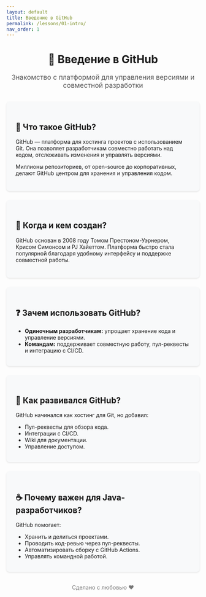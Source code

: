 ```yaml
---
layout: default
title: Введение в GitHub
permalink: /lessons/01-intro/
nav_order: 1
---
```


<div style="text-align:center; margin: 2rem 0;">
  <h1>📘 Введение в GitHub</h1>
  <p style="color:#555; font-size:1.1rem;">Знакомство с платформой для управления версиями и совместной разработки</p>
</div>

<div style="display:grid; grid-template-columns:repeat(auto-fit, minmax(300px, 1fr)); gap:1.5rem; margin:2rem 0;">
  <section style="background:#f8f9fa; border-radius:8px; padding:1.5rem; box-shadow:0 2px 4px rgba(0,0,0,0.1);">
    <h2>🚀 Что такое GitHub?</h2>
    <p>GitHub — платформа для хостинга проектов с использованием Git. Она позволяет разработчикам совместно работать над кодом, отслеживать изменения и управлять версиями.</p>
    <p>Миллионы репозиториев, от open-source до корпоративных, делают GitHub центром для хранения и управления кодом.</p>
  </section>

  <section style="background:#f8f9fa; border-radius:8px; padding:1.5rem; box-shadow:0 2px 4px rgba(0,0,0,0.1);">
    <h2>📅 Когда и кем создан?</h2>
    <p>GitHub основан в 2008 году Томом Престоном-Уэрнером, Крисом Симонсом и PJ Хайеттом. Платформа быстро стала популярной благодаря удобному интерфейсу и поддержке совместной работы.</p>
  </section>

  <section style="background:#f8f9fa; border-radius:8px; padding:1.5rem; box-shadow:0 2px 4px rgba(0,0,0,0.1);">
    <h2>❓ Зачем использовать GitHub?</h2>
    <ul style="padding-left:1.5rem; margin:0.5rem 0;">
      <li><strong>Одиночным разработчикам:</strong> упрощает хранение кода и управление версиями.</li>
      <li><strong>Командам:</strong> поддерживает совместную работу, пул-реквесты и интеграцию с CI/CD.</li>
    </ul>
  </section>

  <section style="background:#f8f9fa; border-radius:8px; padding:1.5rem; box-shadow:0 2px 4px rgba(0,0,0,0.1);">
    <h2>🌟 Как развивался GitHub?</h2>
    <p>GitHub начинался как хостинг для Git, но добавил:</p>
    <ul style="padding-left:1.5rem; margin:0.5rem 0;">
      <li>Пул-реквесты для обзора кода.</li>
      <li>Интеграции с CI/CD.</li>
      <li>Wiki для документации.</li>
      <li>Управление доступом.</li>
    </ul>
  </section>

  <section style="background:#f8f9fa; border-radius:8px; padding:1.5rem; box-shadow:0 2px 4px rgba(0,0,0,0.1);">
    <h2>☕ Почему важен для Java-разработчиков?</h2>
    <p>GitHub помогает:</p>
    <ul style="padding-left:1.5rem; margin:0.5rem 0;">
      <li>Хранить и делиться проектами.</li>
      <li>Проводить код-ревью через пул-реквесты.</li>
      <li>Автоматизировать сборку с GitHub Actions.</li>
      <li>Управлять командной работой.</li>
    </ul>
  </section>
</div>

<footer style="text-align:center; margin:2rem 0; color:#777; font-size:0.9rem;">
  Сделано с любовью ❤️
</footer>